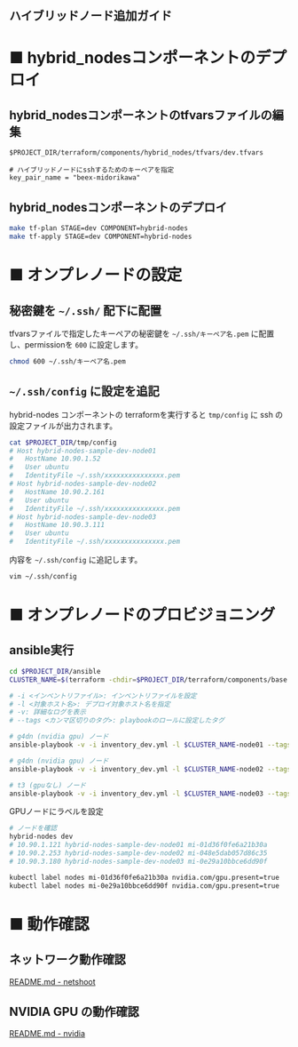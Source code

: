 ハイブリッドノード追加ガイド
---

# ■ hybrid_nodesコンポーネントのデプロイ

## hybrid_nodesコンポーネントのtfvarsファイルの編集

`$PROJECT_DIR/terraform/components/hybrid_nodes/tfvars/dev.tfvars`

```ini:tfvars
# ハイブリッドノードにsshするためのキーペアを指定
key_pair_name = "beex-midorikawa"
```

## hybrid_nodesコンポーネントのデプロイ


```bash
make tf-plan STAGE=dev COMPONENT=hybrid-nodes
make tf-apply STAGE=dev COMPONENT=hybrid-nodes
```


# ■ オンプレノードの設定

## 秘密鍵を `~/.ssh/` 配下に配置

tfvarsファイルで指定したキーペアの秘密鍵を `~/.ssh/キーペア名.pem` に配置し、permissionを `600` に設定します。

```bash
chmod 600 ~/.ssh/キーペア名.pem
```

## `~/.ssh/config` に設定を追記

hybrid-nodes コンポーネントの terraformを実行すると `tmp/config` に ssh の設定ファイルが出力されます。

```bash
cat $PROJECT_DIR/tmp/config
# Host hybrid-nodes-sample-dev-node01
#   HostName 10.90.1.52
#   User ubuntu
#   IdentityFile ~/.ssh/xxxxxxxxxxxxxxx.pem
# Host hybrid-nodes-sample-dev-node02
#   HostName 10.90.2.161
#   User ubuntu
#   IdentityFile ~/.ssh/xxxxxxxxxxxxxxx.pem
# Host hybrid-nodes-sample-dev-node03
#   HostName 10.90.3.111
#   User ubuntu
#   IdentityFile ~/.ssh/xxxxxxxxxxxxxxx.pem
```

内容を `~/.ssh/config` に追記します。

```bash
vim ~/.ssh/config
```

# ■ オンプレノードのプロビジョニング

## ansible実行

```bash
cd $PROJECT_DIR/ansible
CLUSTER_NAME=$(terraform -chdir=$PROJECT_DIR/terraform/components/base output -raw cluster_name)

# -i <インベントリファイル>: インベントリファイルを設定
# -l <対象ホスト名>: デプロイ対象ホスト名を指定
# -v: 詳細なログを表示
# --tags <カンマ区切りのタグ>: playbookのロールに設定したタグ

# g4dn (nvidia gpu) ノード
ansible-playbook -v -i inventory_dev.yml -l $CLUSTER_NAME-node01 --tags gpu playbook.yml

# g4dn (nvidia gpu) ノード
ansible-playbook -v -i inventory_dev.yml -l $CLUSTER_NAME-node02 --tags gpu playbook.yml

# t3 (gpuなし) ノード
ansible-playbook -v -i inventory_dev.yml -l $CLUSTER_NAME-node03 --tags standard playbook.yml
```

GPUノードにラベルを設定

```bash
# ノードを確認
hybrid-nodes dev
# 10.90.1.121 hybrid-nodes-sample-dev-node01 mi-01d36f0fe6a21b30a
# 10.90.2.253 hybrid-nodes-sample-dev-node02 mi-048e5dab057d86c35
# 10.90.3.180 hybrid-nodes-sample-dev-node03 mi-0e29a10bbce6dd90f

kubectl label nodes mi-01d36f0fe6a21b30a nvidia.com/gpu.present=true
kubectl label nodes mi-0e29a10bbce6dd90f nvidia.com/gpu.present=true
```


# ■ 動作確認

## ネットワーク動作確認

[README.md - netshoot](../service/netshoot/README.md)


## NVIDIA GPU の動作確認

[README.md - nvidia](../plugin/nvidia-device-plugin/README.md)